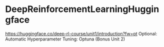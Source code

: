 # DeepReinforcementLearningHuggingface
https://huggingface.co/deep-rl-course/unit1/introduction?fw=pt
Optional:
  Automatic Hyperparameter Tuning: Optuna (Bonus Unit 2)
